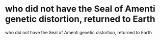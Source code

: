 # who did not have the Seal of Amenti genetic distortion, returned to Earth

who did not have the Seal of Amenti genetic distortion, returned to Earth